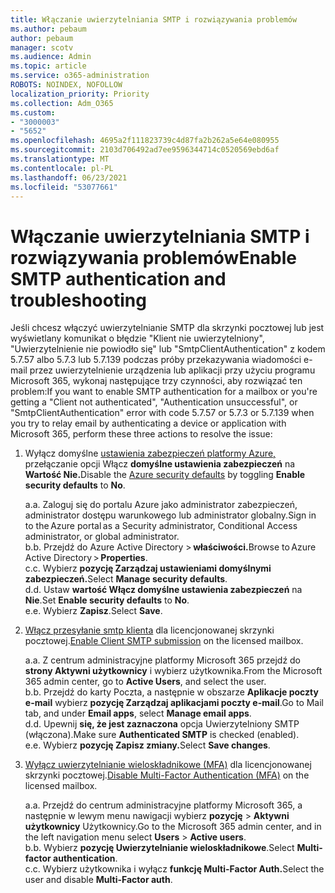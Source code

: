 ```yaml
---
title: Włączanie uwierzytelniania SMTP i rozwiązywania problemów
ms.author: pebaum
author: pebaum
manager: scotv
ms.audience: Admin
ms.topic: article
ms.service: o365-administration
ROBOTS: NOINDEX, NOFOLLOW
localization_priority: Priority
ms.collection: Adm_O365
ms.custom:
- "3000003"
- "5652"
ms.openlocfilehash: 4695a2f111823739c4d87fa2b262a5e64e080955
ms.sourcegitcommit: 2103d706492ad7ee9596344714c0520569ebd6af
ms.translationtype: MT
ms.contentlocale: pl-PL
ms.lasthandoff: 06/23/2021
ms.locfileid: "53077661"
---
```

# <a name="enable-smtp-authentication-and-troubleshooting"></a><span data-ttu-id="058bc-102">Włączanie uwierzytelniania SMTP i rozwiązywania problemów</span><span class="sxs-lookup"><span data-stu-id="058bc-102">Enable SMTP authentication and troubleshooting</span></span>

<span data-ttu-id="058bc-103">Jeśli chcesz włączyć uwierzytelnianie SMTP dla skrzynki pocztowej lub jest wyświetlany komunikat o błędzie "Klient nie uwierzytelniony", "Uwierzytelnienie nie powiodło się" lub "SmtpClientAuthentication" z kodem 5.7.57 albo 5.7.3 lub 5.7.139 podczas próby przekazywania wiadomości e-mail przez uwierzytelnienie urządzenia lub aplikacji przy użyciu programu Microsoft 365, wykonaj następujące trzy czynności, aby rozwiązać ten problem:</span><span class="sxs-lookup"><span data-stu-id="058bc-103">If you want to enable SMTP authentication for a mailbox or you're getting a "Client not authenticated", "Authentication unsuccessful", or "SmtpClientAuthentication" error with code 5.7.57 or 5.7.3 or 5.7.139 when you try to relay email by authenticating a device or application with Microsoft 365, perform these three actions to resolve the issue:</span></span>

1. <span data-ttu-id="058bc-104">Wyłącz domyślne [ustawienia zabezpieczeń platformy Azure,](/azure/active-directory/fundamentals/concept-fundamentals-security-defaults) przełączanie opcji Włącz **domyślne ustawienia zabezpieczeń** na **Wartość Nie.**</span><span class="sxs-lookup"><span data-stu-id="058bc-104">Disable the [Azure security defaults](/azure/active-directory/fundamentals/concept-fundamentals-security-defaults) by toggling **Enable security defaults** to **No**.</span></span>

    <span data-ttu-id="058bc-105">a.</span><span class="sxs-lookup"><span data-stu-id="058bc-105">a.</span></span> <span data-ttu-id="058bc-106">Zaloguj się do portalu Azure jako administrator zabezpieczeń, administrator dostępu warunkowego lub administrator globalny.</span><span class="sxs-lookup"><span data-stu-id="058bc-106">Sign in to the Azure portal as a Security administrator, Conditional Access administrator, or global administrator.</span></span><BR/>
    <span data-ttu-id="058bc-107">b.</span><span class="sxs-lookup"><span data-stu-id="058bc-107">b.</span></span> <span data-ttu-id="058bc-108">Przejdź do Azure Active Directory > **właściwości.**</span><span class="sxs-lookup"><span data-stu-id="058bc-108">Browse to Azure Active Directory > **Properties**.</span></span><BR/>
    <span data-ttu-id="058bc-109">c.</span><span class="sxs-lookup"><span data-stu-id="058bc-109">c.</span></span> <span data-ttu-id="058bc-110">Wybierz **pozycję Zarządzaj ustawieniami domyślnymi zabezpieczeń.**</span><span class="sxs-lookup"><span data-stu-id="058bc-110">Select **Manage security defaults**.</span></span><BR/>
    <span data-ttu-id="058bc-111">d.</span><span class="sxs-lookup"><span data-stu-id="058bc-111">d.</span></span> <span data-ttu-id="058bc-112">Ustaw **wartość Włącz domyślne ustawienia zabezpieczeń** na **Nie**.</span><span class="sxs-lookup"><span data-stu-id="058bc-112">Set **Enable security defaults** to **No**.</span></span><BR/>
    <span data-ttu-id="058bc-113">e.</span><span class="sxs-lookup"><span data-stu-id="058bc-113">e.</span></span> <span data-ttu-id="058bc-114">Wybierz **Zapisz**.</span><span class="sxs-lookup"><span data-stu-id="058bc-114">Select **Save**.</span></span>

2. <span data-ttu-id="058bc-115">[Włącz przesyłanie smtp klienta](/exchange/clients-and-mobile-in-exchange-online/authenticated-client-smtp-submission#enable-smtp-auth-for-specific-mailboxes) dla licencjonowanej skrzynki pocztowej.</span><span class="sxs-lookup"><span data-stu-id="058bc-115">[Enable Client SMTP submission](/exchange/clients-and-mobile-in-exchange-online/authenticated-client-smtp-submission#enable-smtp-auth-for-specific-mailboxes) on the licensed mailbox.</span></span>

    <span data-ttu-id="058bc-116">a.</span><span class="sxs-lookup"><span data-stu-id="058bc-116">a.</span></span> <span data-ttu-id="058bc-117">Z centrum administracyjne platformy Microsoft 365 przejdź do **strony Aktywni użytkownicy** i wybierz użytkownika.</span><span class="sxs-lookup"><span data-stu-id="058bc-117">From the Microsoft 365 admin center, go to **Active Users**, and select the user.</span></span><BR/>
    <span data-ttu-id="058bc-118">b.</span><span class="sxs-lookup"><span data-stu-id="058bc-118">b.</span></span> <span data-ttu-id="058bc-119">Przejdź do karty Poczta, a następnie w obszarze **Aplikacje poczty e-mail** wybierz **pozycję Zarządzaj aplikacjami poczty e-mail**.</span><span class="sxs-lookup"><span data-stu-id="058bc-119">Go to Mail tab, and under **Email apps**, select **Manage email apps**.</span></span><BR/>
    <span data-ttu-id="058bc-120">d.</span><span class="sxs-lookup"><span data-stu-id="058bc-120">d.</span></span> <span data-ttu-id="058bc-121">Upewnij **się, że jest zaznaczona** opcja Uwierzytelniony SMTP (włączona).</span><span class="sxs-lookup"><span data-stu-id="058bc-121">Make sure **Authenticated SMTP** is checked (enabled).</span></span><BR/>
    <span data-ttu-id="058bc-122">e.</span><span class="sxs-lookup"><span data-stu-id="058bc-122">e.</span></span> <span data-ttu-id="058bc-123">Wybierz **pozycję Zapisz zmiany.**</span><span class="sxs-lookup"><span data-stu-id="058bc-123">Select **Save changes**.</span></span><BR/>

3. <span data-ttu-id="058bc-124">[Wyłącz uwierzytelnianie wieloskładnikowe (MFA)](/microsoft-365/admin/security-and-compliance/set-up-multi-factor-authentication#turn-off-legacy-per-user-mfa) dla licencjonowanej skrzynki pocztowej.</span><span class="sxs-lookup"><span data-stu-id="058bc-124">[Disable Multi-Factor Authentication (MFA)](/microsoft-365/admin/security-and-compliance/set-up-multi-factor-authentication#turn-off-legacy-per-user-mfa) on the licensed mailbox.</span></span>

    <span data-ttu-id="058bc-125">a.</span><span class="sxs-lookup"><span data-stu-id="058bc-125">a.</span></span> <span data-ttu-id="058bc-126">Przejdź do centrum administracyjne platformy Microsoft 365, a następnie w lewym menu nawigacji wybierz **pozycję**  >  **Aktywni użytkownicy** Użytkownicy.</span><span class="sxs-lookup"><span data-stu-id="058bc-126">Go to the Microsoft 365 admin center, and in the left navigation menu select **Users** > **Active users**.</span></span><BR/>
    <span data-ttu-id="058bc-127">b.</span><span class="sxs-lookup"><span data-stu-id="058bc-127">b.</span></span> <span data-ttu-id="058bc-128">Wybierz **pozycję Uwierzytelnianie wieloskładnikowe**.</span><span class="sxs-lookup"><span data-stu-id="058bc-128">Select **Multi-factor authentication**.</span></span><BR/>
    <span data-ttu-id="058bc-129">c.</span><span class="sxs-lookup"><span data-stu-id="058bc-129">c.</span></span> <span data-ttu-id="058bc-130">Wybierz użytkownika i wyłącz **funkcję Multi-Factor Auth.**</span><span class="sxs-lookup"><span data-stu-id="058bc-130">Select the user and disable **Multi-Factor auth**.</span></span><BR/>
